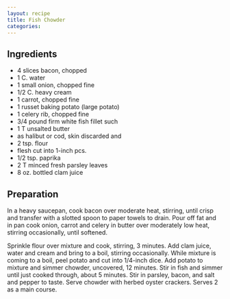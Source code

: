 ```yaml
---
layout: recipe
title: Fish Chowder
categories:
---
```


## Ingredients

- 4 slices bacon, chopped
- 1 C. water
- 1 small onion, chopped fine
- 1/2 C. heavy cream
- 1 carrot, chopped fine
- 1 russet baking potato (large potato)
- 1 celery rib, chopped fine
- 3/4 pound firm white fish fillet such
- 1 T unsalted butter
- as halibut or cod, skin discarded and
- 2 tsp. flour
- flesh cut into 1-inch pcs.
- 1/2 tsp. paprika
- 2 T minced fresh parsley leaves
- 8 oz. bottled clam juice

## Preparation

In a heavy saucepan, cook bacon over moderate heat, stirring, until crisp and transfer with a slotted spoon to paper towels to drain.  Pour off fat and in pan cook onion, carrot and celery in butter over moderately low heat, stirring occasionally, until softened.Sprinkle flour over mixture and cook, stirring, 3 minutes.  Add clam juice, water and cream and bring to a boil, stirring occasionally.  While mixture is coming to a boil, peel potato and cut into 1/4-inch dice.  Add potato to mixture and simmer chowder, uncovered, 12 minutes.  Stir in fish and simmer until just cooked through, about 5 minutes.  Stir in parsley, bacon, and salt and pepper to taste.  Serve chowder with herbed oyster crackers.  Serves 2 as a main course.